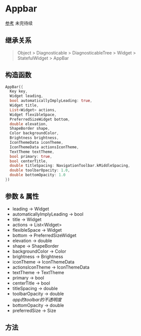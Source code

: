 # Appbar

[参考](https://api.flutter.dev/flutter/material/AppBar-class.html) 未完待续

## 继承关系

> Object > Diagnosticable > DiagnosticableTree > Widget > StatefulWidget > AppBar

## 构造函数

```dart
AppBar({
  Key key,
  Widget leading,
  bool automaticallyImplyLeading: true,
  Widget title,
  List<Widget> actions,
  Widget flexibleSpace,
  PreferredSizeWidget bottom,
  double elevation,
  ShapeBorder shape,
  Color backgroundColor,
  Brightness brightness,
  IconThemeData iconTheme,
  IconThemeData actionsIconTheme,
  TextTheme textTheme,
  bool primary: true,
  bool centerTitle,
  double titleSpacing: NavigationToolbar.kMiddleSpacing,
  double toolbarOpacity: 1.0,
  double bottomOpacity: 1.0
})
```

## 参数 & 属性

- leading → Widget
- automaticallyImplyLeading → bool
- title → Widget
- actions → List\<Widget>
- flexibleSpace → Widget
- bottom → PreferredSizeWidget
- elevation → double
- shape → ShapeBorder
- backgroundColor → Color
- brightness → Brightness
- iconTheme → IconThemeData
- actionsIconTheme → IconThemeData
- textTheme → TextTheme
- primary → bool
- centerTitle → bool
- titleSpacing → double
- toolbarOpacity → double  
  *app的toolbar的不透明度*
- bottomOpacity → double
- preferredSize → Size

## 方法

